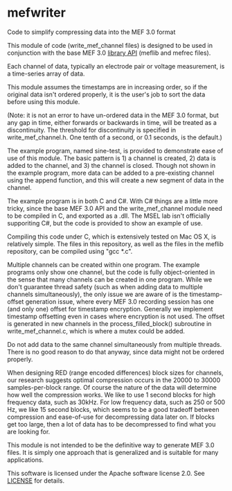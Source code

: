 # mefwriter
Code to simplify compressing data into the MEF 3.0 format

This module of code (write_mef_channel files) is designed to be used in conjunction with the base
MEF 3.0 [library API](https://github.com/msel-source/meflib) (meflib and mefrec files).

Each channel of data, typically an electrode pair or voltage measurement, is a time-series array of data.

This module assumes the timestamps are in increasing order, so if the original data isn't ordered properly,
it is the user's job to sort the data before using this module.

(Note: it is not an error to have un-ordered data in the MEF 3.0 format, but any gap in time, either forwards
or backwards in time, will be treated as a discontinuity.  The threshold for discontinuity is specified
in write_mef_channel.h.  One tenth of a second, or 0.1 seconds, is the default.)

The example program, named sine-test, is provided to demonstrate ease of use of this module.  The basic
pattern is 1) a channel is created, 2) data is added to the channel, and 3) the channel is closed.  Though
not shown in the example program, more data can be added to a pre-existing channel using the append function,
and this will create a new segment of data in the channel.

The example program is in both C and C#.  With C# things are a little more tricky, since the base MEF 3.0
API and the write_mef_channel module need to be compiled in C, and exported as a .dll.  The MSEL lab
isn't officially supporiting C#, but the code is provided to show an example of use.

Compiling this code under C, which is extensively tested on Mac OS X, is relatively simple.  The files
in this repository, as well as the files in the meflib repository, can be compiled using "gcc *.c".

Multiple channels can be created within one program.  The example programs only show one channel, but
the code is fully object-oriented in the sense that many channels can be created in one program.  While we don't
guarantee thread safety (such as when adding data to multiple channels simultaneously), the only issue we are 
aware of is the timestamp-offset generation issue, where every MEF 3.0 recording session has one (and only one)
offset for timestamp encryption.  Generally we implement timestamp offsetting even in cases where encryption 
is not used.  The offset is generated in new channels in the process_filled_block() subroutine in 
write_mef_channel.c, which is where a mutex could be added.

Do not add data to the same channel simultaneously from multiple threads.  There is no good reason to do that
anyway, since data might not be ordered properly.

When designing RED (range encoded differences) block sizes for channels, our research suggests optimal 
compression occurs in the 20000 to 30000 samples-per-block range.  Of course the nature of the data
will determine how well the compression works.  We like to use 1 second blocks for high frequency data,
such as 30kHz.  For low frequency data, such as 250 or 500 Hz, we like 15 second blocks, which seems to
be a good tradeoff between compression and ease-of-use for decompressing data later on.  If blocks get
too large, then a lot of data has to be decompressed to find what you are looking for.

This module is not intended to be the definitive way to generate MEF 3.0 files.  It is simply one approach
that is generalized and is suitable for many applications.

This software is licensed under the Apache software license 2.0. See [LICENSE](./LICENSE) for details.

